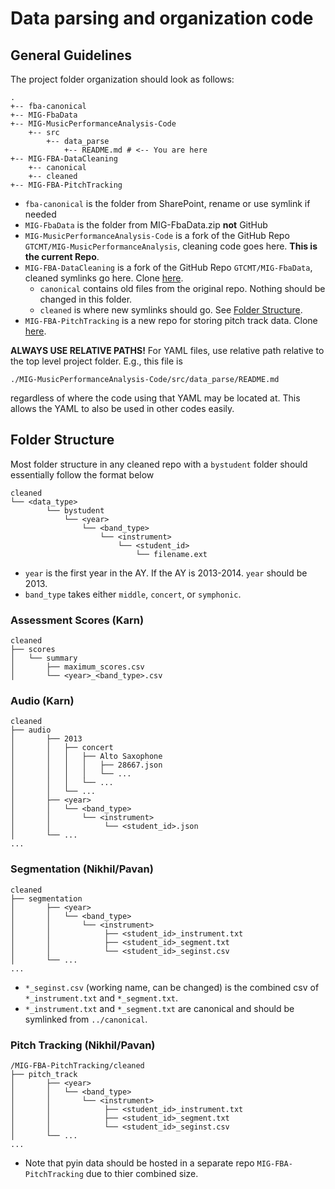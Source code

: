 # Data parsing and organization code

## General Guidelines

The project folder organization should look as follows:
```
.
+-- fba-canonical  
+-- MIG-FbaData    
+-- MIG-MusicPerformanceAnalysis-Code  
    +-- src
        +-- data_parse
            +-- README.md # <-- You are here
+-- MIG-FBA-DataCleaning   
    +-- canonical
    +-- cleaned           
+-- MIG-FBA-PitchTracking              
```

- `fba-canonical` is the folder from SharePoint, rename or use symlink if needed
- `MIG-FbaData` is the folder from MIG-FbaData.zip **not** GitHub
- `MIG-MusicPerformanceAnalysis-Code` is a fork of the GitHub Repo `GTCMT/MIG-MusicPerformanceAnalysis`, cleaning code goes here. **This is the current Repo**.
- `MIG-FBA-DataCleaning` is a fork of the GitHub Repo `GTCMT/MIG-FbaData`, cleaned symlinks go here. Clone [here](https://github.com/FBA-Janitor/MIG-FBA-Data-Cleaning).
    - `canonical` contains old files from the original repo. Nothing should be changed in this folder.
    - `cleaned` is where new symlinks should go. See [Folder Structure](#folder-structure).
- `MIG-FBA-PitchTracking` is a new repo for storing pitch track data. Clone [here](https://github.com/FBA-Janitor/MIG-FBA-PitchTracking).

**ALWAYS USE RELATIVE PATHS!**
For YAML files, use relative path relative to the top level project folder. E.g., this file is 
```
./MIG-MusicPerformanceAnalysis-Code/src/data_parse/README.md
```
regardless of where the code using that YAML may be located at. This allows the YAML to also be used in other codes easily.



## Folder Structure

Most folder structure in any cleaned repo with a `bystudent` folder should essentially follow the format below
```
cleaned
└── <data_type>
        └── bystudent
            └── <year>
                └── <band_type>
                    └── <instrument>
                        └── <student_id>
                            └── filename.ext
```

- `year` is the first year in the AY. If the AY is 2013-2014. `year` should be 2013.
- `band_type` takes either `middle`, `concert`, or `symphonic`.

### Assessment Scores (Karn)

```
cleaned
├── scores
│   └── summary
│       ├── maximum_scores.csv
│       └── <year>_<band_type>.csv
```

### Audio (Karn)

```
cleaned
├── audio
│       ├── 2013  
│       │   ├── concert
│       │   │   ├── Alto Saxophone
│       │   │   │   ├── 28667.json
│       │   │   │   └── ...
│       │   │   └── ...
│       │   └── ...
│       ├── <year>
│       │   └── <band_type>
│       │       └── <instrument>
│       │            └── <student_id>.json
│       └── ...
...
```


### Segmentation (Nikhil/Pavan)
```
cleaned
├── segmentation
│       ├── <year>
│       │   └── <band_type>
│       │       └── <instrument>
│       │            ├── <student_id>_instrument.txt
│       │            ├── <student_id>_segment.txt
│       │            └── <student_id>_seginst.csv
│       └── ...
...
```

- `*_seginst.csv` (working name, can be changed) is the combined csv of `*_instrument.txt` and `*_segment.txt`.
- `*_instrument.txt` and `*_segment.txt` are canonical and should be symlinked from `../canonical`.

### Pitch Tracking (Nikhil/Pavan)
```
/MIG-FBA-PitchTracking/cleaned
├── pitch_track
│       ├── <year>
│       │   └── <band_type>
│       │       └── <instrument>
│       │            ├── <student_id>_instrument.txt
│       │            ├── <student_id>_segment.txt
│       │            └── <student_id>_seginst.csv
│       └── ...
...
```

- Note that pyin data should be hosted in a separate repo `MIG-FBA-PitchTracking` due to thier combined size.
